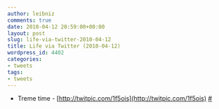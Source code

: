 ```yaml
---
author: leibniz
comments: true
date: 2010-04-12 20:59:00+00:00
layout: post
slug: life-via-twitter-2010-04-12
title: Life via Twitter (2010-04-12)
wordpress_id: 4402
categories:
- tweets
tags:
- tweets
---
```



	
  * Treme time - [http://twitpic.com/1f5ois](http://twitpic.com/1f5ois) [#](http://twitter.com/leibniz/statuses/12064071277)


